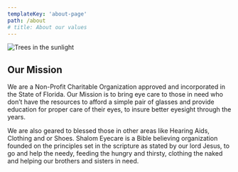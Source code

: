 ```yaml
---
templateKey: 'about-page'
path: /about
# title: About our values
---
```

![Trees in the sunlight](/img/test-1080.jpg "Fall trees colored in the brilliant sunlight")

## Our Mission
We are a Non-Profit Charitable Organization approved and incorporated in the State of Florida.
Our Mission is to bring eye care to those in need who don’t have the resources to afford a simple pair of glasses and provide education for proper care of their eyes, to insure better eyesight through the years. 

We are also geared to blessed those in other areas like Hearing Aids, Clothing and or Shoes. Shalom Eyecare is a Bible believing organization founded on the principles set in the scripture as stated by our lord Jesus, to go and help the needy, feeding the hungry and thirsty, clothing the naked and helping our brothers and sisters in need.

<!-- ### Shade-grown coffee
Coffee is a small tree or shrub that grows in the forest understory in its wild form, and traditionally was grown commercially under other trees that provided shade. The forest-like structure of shade coffee farms provides habitat for a great number of migratory and resident species.

### Single origin
Single-origin coffee is coffee grown within a single known geographic origin. Sometimes, this is a single farm or a specific collection of beans from a single country. The name of the coffee is then usually the place it was grown to whatever degree available.

### Sustainable farming
Sustainable agriculture is farming in sustainable ways based on an understanding of ecosystem services, the study of relationships between organisms and their environment. What grows where and how it is grown are a matter of choice and careful consideration for nature and communities.

### Direct sourcing
Direct trade is a form of sourcing practiced by some coffee roasters. Advocates of direct trade practices promote direct communication and price negotiation between buyer and farmer, along with systems that encourage and incentivize quality.

### Reinvest profits
We want to truly empower the communities that bring amazing coffee to you. That’s why we reinvest 20% of our profits into farms, local businesses and schools everywhere our coffee is grown. You can see the communities grow and learn more about coffee farming on our blog. -->
